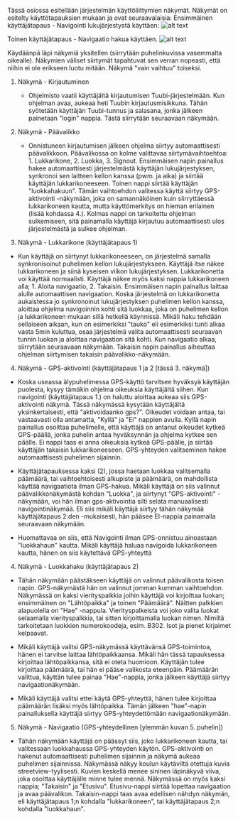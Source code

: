 Tässä osiossa esitellään järjestelmän käyttöliittymien näkymät. Näkymät on esitelty käyttötapauksien mukaan ja ovat seuraavalaisia:
Ensimmäinen käyttäjätapaus - Navigointi lukujärjestystä käyttäen:
![alt text](http://users.metropolia.fi/~niklasto/Git/Kuvat/Lukkari.png "Lukkari")

Toinen käyttäjätapaus - Navigaatio hakua käyttäen.
![alt text](http://users.metropolia.fi/~niklasto/Git/Kuvat/EtsiLuokka.png "Lukkari")

Käydäänpä läpi näkymiä yksitellen (siirrytään puhelinkuvissa vasemmalta oikealle). Näkymien väliset siirtymät tapahtuvat sen verran nopeasti, että niihin ei ole erikseen luotu mitään. Näkymä "vain vaihtuu" toiseksi.

1. Näkymä - Kirjautuminen
    
    - Ohjelmisto vaatii käyttäjältä kirjautumisen Tuubi-järjestelmään. Kun ohjelman avaa, aukeaa heti Tuubin kirjautusmisikkuna. Tähän syötetään käyttäjän Tuubi-tunnus ja salasana, jonka jälkeen painetaan "login" nappia. Tästä siirrytään seuraavaan näkymään.

2. Näkymä - Päävalikko
    
    - Onnistuneen kirjautumisen jälkeen ohjelma siirtyy automaattisesti päävalikkoon. Päävalikossa on kolme valittavaa siirtymävaihtoehtoa: 1. Lukkarikone, 2. Luokka, 3. Signout. Ensimmäisen napin painallus hakee automaattisesti järjestelmästä käyttäjän lukujärjestyksen, synkronoi sen laitteen kellon kanssa (pwm. ja aika) ja siirtää käyttäjän lukkarikoneeseen.
Toinen nappi siirtää käyttäjän "luokkahakuun". Tämän  vaihtoehdon valitessa käyttä siirtyy GPS-aktivointi -näkymään, joka on samannäköinen kuin siirryttäessä lukkarikoneen kautta, mutta käyttömerkitys on hieman erilainen (lisää kohdassa 4.).
Kolmas nappi on tarkoitettu ohjelman sulkemiseen, sitä painamalla käyttäjä kirjautuu automaattisesti ulos järjestelmästä ja sulkee ohjelman.

3. Näkymä - Lukkarikone (käyttäjätapaus 1)

  - Kun käyttäjä on siirtynyt lukkarikoneeseen, on järjestelmä samalla synkronisoinut puhelimen kellon lukujärjestykseen. Käyttäjä itse näkee lukkarikoneen ja siinä kyseisen viikon lukujärjestyksen. Lukkarikonetta voi käyttää normaalisti. Käyttäjä näkee myös kaksi nappia lukkarikoneen alla; 1. Aloita navigaatio, 2. Takaisin. 
Ensimmäisen napin painallus laittaa alulle automaattisen navigaation. Koska järjestelmä on lukkarikonetta aukaistessa jo synkronoinut lukujärjestyksen puhelimen kellon kanssa, aloittaa ohjelma navigoinnin kohti sitä luokkaa, joka on puhelimen kellon ja lukkarikoneen mukaan sillä hetkellä käynnissä. Mikäli haku tehdään sellaiseen aikaan, kun on esimerkiksi "tauko" eli esimerkiksi tunti alkaa vasta 5min kuluttua, osaa järjestelmä valita automaattisesti seuraavan tunnin luokan ja aloittaa navigaation sitä kohti. Kun navigaatio alkaa, siirrytään seuraavaan näkymään.
Takaisin napin painallus aiheuttaa ohjelman siirtymisen takaisin päävalikko-näkymään.

4. Näkymä - GPS-aktivointi (käyttäjätapaus 1 ja 2 [tässä 3. näkymä])

  - Koska useassa älypuhelimessa GPS-käyttö tarvitsee hyväksyä käyttäjän puolesta, kysyy tämäkin ohjelma oikeuksia käyttäjältä siihen. Kun navigointi (käyttäjätapaus 1.) on haluttu aloittaa aukeaa siis GPS-aktivointi näkymä. Tässä näkymässä kysytään käyttäjältä yksinkertaisesti, että "aktivoidaanko gps?". Oikeudet voidaan antaa, tai vastaavasti olla antamatta, "Kyllä"
ja "Ei" nappien avulla.  Kyllä napin painallus osoittaa puhelimelle, että käyttäjä on antanut oikeudet kytkeä GPS-päällä, jonka puhelin antaa hyväksynnän ja ohjelma kytkee sen päälle. Ei nappi taas ei anna oikeuksia kytkeä GPS-päälle, ja siirtää käyttäjän takaisin lukkarikoneeseen. GPS-yhteyden valitseminen hakee automaattisesti puhelimen sijainnin.

  - Käyttäjätapauksessa kaksi (2), jossa haetaan luokkaa valitsemalla päämäärä, tai vaihtoehtoisesti alkupiste ja päämäärä, on mahdollista käyttää navigaatiota ilman GPS-hakua. Mikäli käyttäjä on siis valinnut päävalikkonäkymästä kohdan "Luokka", ja siirtynyt "GPS-aktivointi" -näkymään, voi hän ilman gps-aktivointia silti selata manuaalisesti navigointinäkymää. Eli siis mikäli käyttäjä siirtyy tähän näkymää käyttäjätapaus 2:den -mukaisesti, hän pääsee EI-nappia painamalla seuraavaan näkymään.
  
  - Huomattavaa on siis, että Navigointi ilman GPS-onnistuu ainoastaan "luokkahaun" kautta. Mikäli käyttäjä haluaa navigoida lukkarikoneen kautta, hänen on siis käytettävä GPS-yhteyttä

4. Näkymä - Luokkahaku (käyttäjätapaus 2) 

  - Tähän näkymään päästäkseen käyttäjä on valinnut päävalikosta toisen napin. GPS-näkymästä hän on valinnut jomman kumman vaihtoehdon.
Näkymässä on kaksi vierityspalkkia joihin käyttäjä voi kirjoittaa luokan; ensimmäinen on "Lähtöpaikka" ja toinen "Päämäärä". Näitten palkkien alapuolella on "Hae" -nappula. Vierityspalkeista voi joko valita luokat selaamalla vierityspalkkia, tai sitten kirjoittamalla luokan nimen. Nimillä tarkoitetaan luokkien numerokoodeja, esim. B302. Isot ja pienet kirjaimet kelpaavat.

  - Mikäli käyttäjä valitsi GPS-näkymässä käyttävänsä GPS-toimintoa, hänen ei tarvitse laittaa lähtöpaikkaansa. Mikäli hän tässä tapauksessa kirjoittaa lähtöpaikkansa, sitä ei oteta huomioon. Käyttäjän tulee kirjoittaa päämäärä, tai hän ei pääse valikosta eteenpäin. Päämäärän valittua, käyttän tulee painaa "Hae"-nappia, jonka jälkeen käyttäjä siirtyy navigaationäkymään.

  - Mikäli käyttäjä valitsi ettei käytä GPS-yhteyttä, hänen tulee kirjoittaa päämäärän lisäksi myös lähtöpaikka. Tämän jälkeen "hae"-napin painalluksella käyttäjä siirtyy GPS-yhteydettömään navigaationäkymään.

5. Näkymä - Navigaatio (GPS-yhteydellinen [ylemmän kuvan 5. puhelin])

  - Tähän näkymään käyttäjä on päässyt siis, joko lukkarikoneen kautta, tai valitessaan luokkahaussa GPS-yhteyden käytön. GPS-aktivointi on hakenut automaattisesti puhelimen sijainnin ja näkymä aukeaa puhelimen sijainnissa. Näkymässä näkyy koulun käytäviltä otettuja kuvia streetview-tyylisesti. Kuvien keskellä menee sininen läpinäkyvä viiva, joka osoittaa käyttäjälle minne tulee mennä. Näkymässä on myös kaksi nappia; "Takaisin" ja "Etusivu". Etusivu-nappi siirtää lopettaa navigaation ja avaa päävalikon. Takaisin-nappi taas avaa edellisen nähdyn näkymän, eli käyttäjätapaus 1;n kohdalla "lukkarikoneen", tai käyttäjätapaus 2;n kohdalla "luokkahaun".
